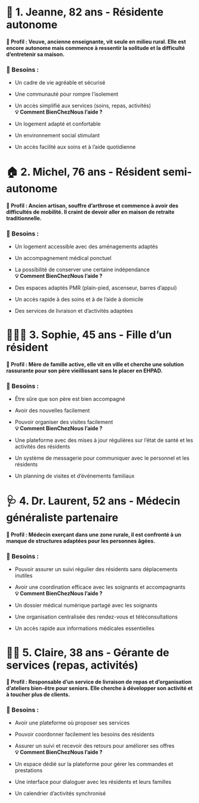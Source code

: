# 🎯 1. Jeanne, 82 ans - Résidente autonome
#### 👤 Profil : Veuve, ancienne enseignante, vit seule en milieu rural. Elle est encore autonome mais commence à ressentir la solitude et la difficulté d’entretenir sa maison.
### 🎯 Besoins :

- Un cadre de vie agréable et sécurisé

- Une communauté pour rompre l’isolement

- Un accès simplifié aux services (soins, repas, activités)\
**💡 Comment BienChezNous l’aide ?**

- Un logement adapté et confortable

- Un environnement social stimulant

- Un accès facilité aux soins et à l’aide quotidienne

# 🏠 2. Michel, 76 ans - Résident semi-autonome
#### 👤 Profil : Ancien artisan, souffre d’arthrose et commence à avoir des difficultés de mobilité. Il craint de devoir aller en maison de retraite traditionnelle.
### 🎯 Besoins :

- Un logement accessible avec des aménagements adaptés

- Un accompagnement médical ponctuel

- La possibilité de conserver une certaine indépendance\
**💡 Comment BienChezNous l’aide ?**

- Des espaces adaptés PMR (plain-pied, ascenseur, barres d’appui)

- Un accès rapide à des soins et à de l’aide à domicile

- Des services de livraison et d’activités adaptées

# 👨‍👩‍👦 3. Sophie, 45 ans - Fille d’un résident
#### 👤 Profil : Mère de famille active, elle vit en ville et cherche une solution rassurante pour son père vieillissant sans le placer en EHPAD.
### 🎯 Besoins :

- Être sûre que son père est bien accompagné

- Avoir des nouvelles facilement

- Pouvoir organiser des visites facilement\
**💡 Comment BienChezNous l’aide ?**

- Une plateforme avec des mises à jour régulières sur l’état de santé et les activités des résidents

- Un système de messagerie pour communiquer avec le personnel et les résidents

- Un planning de visites et d’événements familiaux

# 🩺 4. Dr. Laurent, 52 ans - Médecin généraliste partenaire
#### 👤 Profil : Médecin exerçant dans une zone rurale, il est confronté à un manque de structures adaptées pour les personnes âgées.
### 🎯 Besoins :

- Pouvoir assurer un suivi régulier des résidents sans déplacements inutiles

- Avoir une coordination efficace avec les soignants et accompagnants\
**💡 Comment BienChezNous l’aide ?**

- Un dossier médical numérique partagé avec les soignants

- Une organisation centralisée des rendez-vous et téléconsultations

- Un accès rapide aux informations médicales essentielles

# 👩‍🍳 5. Claire, 38 ans - Gérante de services (repas, activités)
#### 👤 Profil : Responsable d’un service de livraison de repas et d’organisation d’ateliers bien-être pour seniors. Elle cherche à développer son activité et à toucher plus de clients.
### 🎯 Besoins :

- Avoir une plateforme où proposer ses services

- Pouvoir coordonner facilement les besoins des résidents

- Assurer un suivi et recevoir des retours pour améliorer ses offres\
**💡 Comment BienChezNous l’aide ?**

- Un espace dédié sur la plateforme pour gérer les commandes et prestations

- Une interface pour dialoguer avec les résidents et leurs familles

- Un calendrier d’activités synchronisé